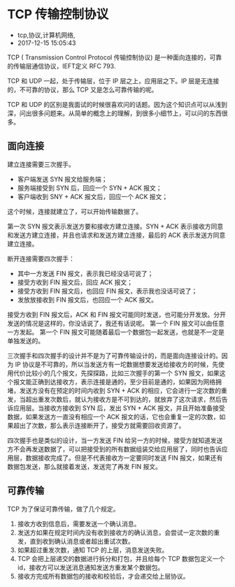 # TCP 传输控制协议
- tcp,协议,计算机网络,
- 2017-12-15 15:05:43


TCP ( Transmission Control Protocol 传输控制协议) 是一种面向连接的，可靠的传输层通信协议，IEFT定义 RFC 793.

TCP 和 UDP 一起，处于传输层，位于 IP 层之上，应用层之下。IP 层是无连接的，不可靠的协议，那么 TCP 又是怎么可靠传输的呢。

TCP 和 UDP 的区别是我面试的时候很喜欢问的话题。因为这个知识点可以从浅到深，问出很多问题来。从简单的概念上的理解，到很多小细节上，可以问的东西很多。

## 面向连接

建立连接需要三次握手。

* 客户端发送 SYN 报文给服务端；
* 服务端接受到 SYN 后，回应一个 SYN + ACK 报文；
* 客户端收到 SNY + ACK 报文后，回应一个 ACK 报文；

这个时候，连接就建立了，可以开始传输数据了。

第一次 SYN 报文表示发送方要和接收方建立连接。SYN + ACK 表示接收方同意和发送方建立连接，并且也请求和发送方建立连接，最后的 ACK 表示发送方同意建立连接。

断开连接需要四次握手：

* 其中一方发送 FIN 报文，表示我已经没话可说了；
* 接受方收到 FIN 报文后，回应 ACK 报文；
* 接受方收到 FIN 报文后，也回应 FIN 报文，表示我也没话可说了；
* 发放放接收到 FIN 报文后，也回应一个 ACK 报文。

接受方收到 FIN 报文后，ACK 和 FIN 报文可能同时发送，也可能分开发放。分开发送的情况是这样的，你没话说了，我还有话说呢。
第一个 FIN 报文可以由任意一方发起。
第一个 FIN 报文可能随着最后一个数据包一起发送，也就是不一定是单独发送的。

三次握手和四次握手的设计并不是为了可靠传输设计的，而是面向连接设计的。因为 IP 协议是不可靠的，所以当发送方有一坨数据想要发送给接收方的时候，先使用代价比较小的几个报文，先探探路，比如三次握手的第一个 SYN 报文，如果这个报文能正确到达接收方，表示连接是通的，至少目前是通的，如果因为网络拥堵，发送方没有在预定的时间内收到 SYN + ACK 的相应，它会进行一定次数的重发，当超出重发次数后，就认为接收方是不可到达的，就放弃了这次请求，然后告诉应用层。当接收方接收到 SYN 后，发出 SYN + ACK 报文，并且开始准备接受数据，如果发送方一直没有相应一个 ACK 报文的话，它也会重复一定的次数，如果超出了次数，那么表示连接断开了，接受方就需要回收资源了。

四次握手也是类似的设计，当一方发送 FIN 给另一方的时候，接受方就知道发送方不会再发送数据了，可以把接受到的所有数据组装交给应用层了，同时也告诉应用层，数据接收完成了。但是不代表接收方一定要同时发送 FIN 报文，如果还有数据包发送，那么就接着发送，发送完了再发 FIN 报文。

## 可靠传输

TCP 为了保证可靠传输，做了几个规定。

1. 接收方收到信息后，需要发送一个确认消息。
2. 发送方如果在规定时间内没有收到接收方的确认消息，会尝试一定次数的重发，直到收到确认消息或者超出重试次数。
3. 如果超过重发次数，通知 TCP 的上层，消息发送失败。
4. TCP 会把上层递交的数据进行拆分和打包，并且给每个 TCP 数据包定义一个 id，接收方可以发送消息通知发送方重发某个数据包。
5. 接收方完成所有数据包的接收和校验后，才会递交给上层协议。


